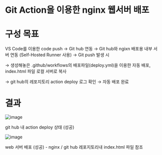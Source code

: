 # Git Action을 이용한 nginx 웹서버 배포

# 구성 목표 

VS Code를 이용한 code push → Git hub 연동 → Git hub와 ngixn 배포용 내부 서버 연동 (Self-Hosted Runner 사용) → Git push 발생 시  

→ 생성해놓은 .github/workflows의 배포파일(deploy.yml)을 이용한 자동 배포, index.html 파일 로컬 서버로 복사 

→ git hub의 레포지토리 action deploy 로그 확인 → 자동 배포 완료

# 결과

![image](https://github.com/user-attachments/assets/0d958694-5a10-4711-a66c-8d7216b3550d)

git hub 내 action deploy 상태 (성공)


![image](https://github.com/user-attachments/assets/ef685165-e2ea-4dd8-83e4-eabba9deae90)

web 서버 배포 (성공) - nginx / git hub 레포지토리내 index.html 파일 참조
